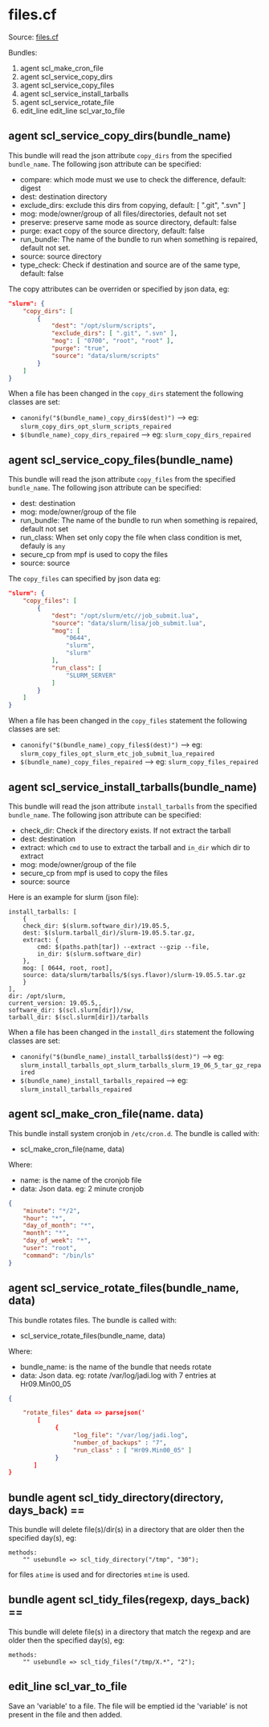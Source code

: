 # files.cf

Source: [files.cf](/masterfiles/lib/scl/files.cf)

Bundles:
 1. agent scl_make_cron_file
 1. agent scl_service_copy_dirs
 1. agent scl_service_copy_files
 1. agent scl_service_install_tarballs
 1. agent scl_service_rotate_file
 1. edit_line edit_line scl_var_to_file

## agent scl_service_copy_dirs(bundle_name)

This bundle will read the json attribute `copy_dirs` from the specified `bundle_name`. The following json
attribute can be specified:
 * compare: which mode must we use to check the difference, default: digest
 * dest: destination directory
 * exclude_dirs:  exclude this dirs from copying, default: [ ".git", ".svn" ]
 * mog: mode/owner/group  of all files/directories, default not set
 * preserve: preserve same mode as source directory, default: false
 * purge: exact copy of the source directory, default: false
 * run_bundle: The name of the bundle to run when something is repaired, default not set.
 * source: source directory
 * type_check:  Check if destination and source are of the same type, default: false

The  copy attributes can be overriden or specified  by json data, eg:
```json
"slurm": {
    "copy_dirs": [
        {
            "dest": "/opt/slurm/scripts",
            "exclude_dirs": [ ".git", ".svn" ],
            "mog": [ "0700", "root", "root" ],
            "purge": "true",
            "source": "data/slurm/scripts"
        }
    ]
}
```

When a file has been changed in the `copy_dirs` statement the following classes are set:
 * `canonify("$(bundle_name)_copy_dirs$(dest)")` --> eg: `slurm_copy_dirs_opt_slurm_scripts_repaired`
 * `$(bundle_name)_copy_dirs_repaired` --> eg: `slurm_copy_dirs_repaired`


## agent scl_service_copy_files(bundle_name)

This bundle will read the json attribute `copy_files` from the specified `bundle_name`. The following json
attribute can be specified:
 * dest: destination
 * mog: mode/owner/group of the file
 * run_bundle: The name of the bundle to run when something is repaired, default not set
 * run_class: When set only copy the file when class condition is met, defauly is `any`
 * secure_cp from mpf is used to copy the files
 * source: source

The `copy_files` can specified by json data eg:
```json
"slurm": {
    "copy_files": [
        {
            "dest": "/opt/slurm/etc//job_submit.lua",
            "source": "data/slurm/lisa/job_submit.lua",
            "mog": [
                "0644",
                "slurm",
                "slurm"
            ],
            "run_class": [
                "SLURM_SERVER"
            ]
        }
    ]
}
```

When a file has been changed in the `copy_files` statement the following classes are set:
 * `canonify("$(bundle_name)_copy_files$(dest)")` --> eg: `slurm_copy_files_opt_slurm_etc_job_submit_lua_repaired`
 * `$(bundle_name)_copy_files_repaired` --> eg: `slurm_copy_files_repaired`

## agent scl_service_install_tarballs(bundle_name)

This bundle will read the json attribute `install_tarballs` from the specified `bundle_name`. The following json
attribute can be specified:
 * check_dir:  Check if the directory exists. If not extract the tarball
 * dest:  destination
 * extract:  which `cmd` to use to extract the tarball and `in_dir` which dir to extract
 * mog: mode/owner/group of the file
 * secure_cp from mpf is used to copy the files
 * source: source

Here is an example for slurm (json file):
```#json
install_tarballs: [
    {
    check_dir: $(slurm.software_dir)/19.05.5,
    dest: $(slurm.tarball_dir)/slurm-19.05.5.tar.gz,
    extract: {
        cmd: $(paths.path[tar]) --extract --gzip --file,
        in_dir: $(slurm.software_dir)
    },
    mog: [ 0644, root, root],
    source: data/slurm/tarballs/$(sys.flavor)/slurm-19.05.5.tar.gz
    }
],
dir: /opt/slurm,
current_version: 19.05.5,,
software_dir: $(scl.slurm[dir])/sw,
tarball_dir: $(scl.slurm[dir])/tarballs
```

When a file has been changed in the `install_dirs` statement the following classes are set:
 * `canonify("$(bundle_name)_install_tarballs$(dest)")` --> eg: `slurm_install_tarballs_opt_slurm_tarballs_slurm_19_06_5_tar_gz_repaired`
 * `$(bundle_name)_install_tarballs_repaired` --> eg: `slurm_install_tarballs_repaired`

## agent scl_make_cron_file(name. data)

This bundle install system cronjob in `/etc/cron.d`. The bundle is called with:
 * scl_make_cron_file(name, data)

Where:
 * name: is the name of the cronjob file
 * data: Json data. eg: 2 minute cronjob
```json
{
    "minute": "*/2",
    "hour": "*",
    "day_of_month": "*",
    "month": "*",
    "day_of_week": "*",
    "user": "root",
    "command": "/bin/ls"
}
```

## agent scl_service_rotate_files(bundle_name, data)

This bundle rotates files. The bundle is called with:
 * scl_service_rotate_files(bundle_name, data)

Where:
 * bundle_name: is the name of the bundle that needs rotate
 * data: Json data. eg: 
     rotate /var/log/jadi.log with 7 entries at Hr09.Min00_05
```json
{

    "rotate_files" data => parsejson('
        [
             {
                  "log_file": "/var/log/jadi.log",
                  "number_of_backups" : "7",
                  "run_class" : [ "Hr09.Min00_05" ]
             }
       ]
}
```
## bundle agent scl_tidy_directory(directory, days_back) ==

This bundle will delete file(s)/dir(s) in a directory that are older then the specified day(s), eg:
```
methods:
    "" usebundle => scl_tidy_directory("/tmp", "30");
```

for files `atime` is used and for directories `mtime` is used.
## bundle agent scl_tidy_files(regexp, days_back) ==

This bundle will delete file(s) in a directory that match the regexp and are older then the specified day(s), eg:
```
methods:
    "" usebundle => scl_tidy_files("/tmp/X.*", "2");
```
## edit_line scl_var_to_file

Save an 'variable' to a file.  The file will be emptied id the 'variable' is not
present in the file and then added.


